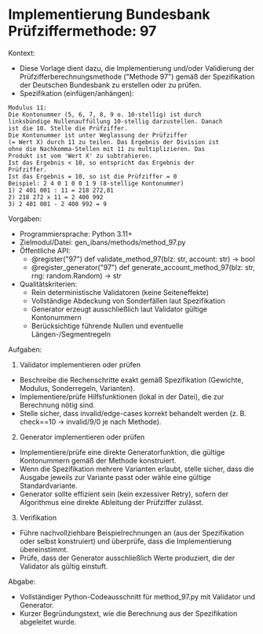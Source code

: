 # Implementierung Bundesbank Prüfziffermethode: 97

Kontext:
- Diese Vorlage dient dazu, die Implementierung und/oder Validierung der Prüfzifferberechnungsmethode ("Methode 97") gemäß der Spezifikation der Deutschen Bundesbank zu erstellen oder zu prüfen.
- Spezifikation (einfügen/anhängen):

```Text
Modulus 11:
Die Kontonummer (5, 6, 7, 8, 9 o. 10-stellig) ist durch
linksbündige Nullenauffüllung 10-stellig darzustellen. Danach
ist die 10. Stelle die Prüfziffer.
Die Kontonummer ist unter Weglassung der Prüfziffer
(= Wert X) durch 11 zu teilen. Das Ergebnis der Division ist
ohne die Nachkomma-Stellen mit 11 zu multiplizieren. Das
Produkt ist vom 'Wert X' zu subtrahieren.
Ist das Ergebnis < 10, so entspricht das Ergebnis der
Prüfziffer.
Ist das Ergebnis = 10, so ist die Prüfziffer = 0
Beispiel: 2 4 0 1 0 0 1 9 (8-stellige Kontonummer)
1) 2 401 001 : 11 = 218 272,81
2) 218 272 x 11 = 2 400 992
3) 2 401 001 - 2 400 992 = 9
```

Vorgaben:
- Programmiersprache: Python 3.11+
- Zielmodul/Datei: gen_ibans/methods/method_97.py
- Öffentliche API:
  - @register("97") def validate_method_97(blz: str, account: str) -> bool
  - @register_generator("97") def generate_account_method_97(blz: str, rng: random.Random) -> str
- Qualitätskriterien:
  - Rein deterministische Validatoren (keine Seiteneffekte)
  - Vollständige Abdeckung von Sonderfällen laut Spezifikation
  - Generator erzeugt ausschließlich laut Validator gültige Kontonummern
  - Berücksichtige führende Nullen und eventuelle Längen-/Segmentregeln

Aufgaben:
1) Validator implementieren oder prüfen
- Beschreibe die Rechenschritte exakt gemäß Spezifikation (Gewichte, Modulus, Sonderregeln, Varianten).
- Implementiere/prüfe Hilfsfunktionen (lokal in der Datei), die zur Berechnung nötig sind.
- Stelle sicher, dass invalid/edge-cases korrekt behandelt werden (z. B. check==10 -> invalid/9/0 je nach Methode).

2) Generator implementieren oder prüfen
- Implementiere/prüfe eine direkte Generatorfunktion, die gültige Kontonummern gemäß der Methode konstruiert.
- Wenn die Spezifikation mehrere Varianten erlaubt, stelle sicher, dass die Ausgabe jeweils zur Variante passt oder wähle eine gültige Standardvariante.
- Generator sollte effizient sein (kein exzessiver Retry), sofern der Algorithmus eine direkte Ableitung der Prüfziffer zulässt.

3) Verifikation
- Führe nachvollziehbare Beispielrechnungen an (aus der Spezifikation oder selbst konstruiert) und überprüfe, dass die Implementierung übereinstimmt.
- Prüfe, dass der Generator ausschließlich Werte produziert, die der Validator als gültig einstuft.

Abgabe:
- Vollständiger Python-Codeausschnitt für method_97.py mit Validator und Generator.
- Kurzer Begründungstext, wie die Berechnung aus der Spezifikation abgeleitet wurde.